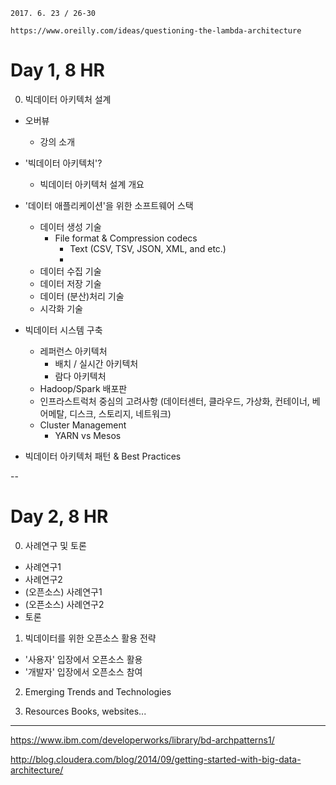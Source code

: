 ```
2017. 6. 23 / 26-30
```
```
https://www.oreilly.com/ideas/questioning-the-lambda-architecture
```

# Day 1, 8 HR

0. 빅데이터 아키텍처 설계
- 오버뷰
  * 강의 소개

- '빅데이터 아키텍처'?
  * 빅데이터 아키텍처 설계 개요

- '데이터 애플리케이션'을 위한 소프트웨어 스택
  * 데이터 생성 기술
    * File format & Compression codecs 
      * Text (CSV, TSV, JSON, XML, and etc.)
      * 
  * 데이터 수집 기술
  * 데이터 저장 기술
  * 데이터 (분산)처리 기술
  * 시각화 기술

- 빅데이터 시스템 구축
  * 레퍼런스 아키텍처
    * 배치 / 실시간 아키텍처
    * 람다 아키텍처
  * Hadoop/Spark 배포판
  * 인프라스트럭처 중심의 고려사항 (데이터센터, 클라우드, 가상화, 컨테이너, 베어메탈, 디스크, 스토리지, 네트워크)
  * Cluster Management 
    * YARN vs Mesos
  
- 빅데이터 아키텍처 패턴 & Best Practices

--

# Day 2, 8 HR

0. 사례연구 및 토론
- 사례연구1
- 사례연구2
- (오픈소스) 사례연구1
- (오픈소스) 사례연구2
- 토론

1. 빅데이터를 위한 오픈소스 활용 전략
- '사용자' 입장에서 오픈소스 활용
- '개발자' 입장에서 오픈소스 참여

2. Emerging Trends and Technologies

3. Resources
Books, websites...


----

https://www.ibm.com/developerworks/library/bd-archpatterns1/

http://blog.cloudera.com/blog/2014/09/getting-started-with-big-data-architecture/

